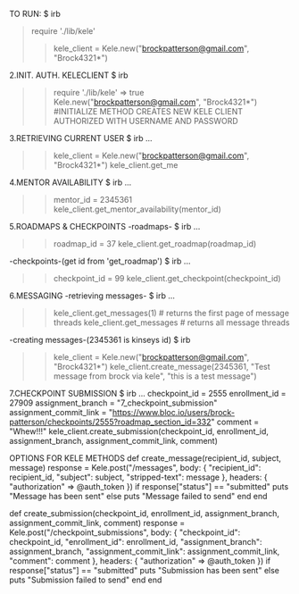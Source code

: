 TO RUN:
$ irb
> require './lib/kele'
>> kele_client = Kele.new("brockpatterson@gmail.com", "Brock4321*")



2.INIT. AUTH. KELECLIENT
$ irb
>> require './lib/kele'
=> true
>> Kele.new("brockpatterson@gmail.com", "Brock4321*")
#INITIALIZE METHOD CREATES NEW KELE CLIENT AUTHORIZED WITH USERNAME AND PASSWORD

3.RETRIEVING CURRENT USER
$ irb
...
>> kele_client = Kele.new("brockpatterson@gmail.com", "Brock4321*")
>> kele_client.get_me

4.MENTOR AVAILABILITY
$ irb
...
>> mentor_id = 2345361
>> kele_client.get_mentor_availability(mentor_id)

5.ROADMAPS & CHECKPOINTS
-roadmaps-
$ irb
...
>> roadmap_id = 37
>> kele_client.get_roadmap(roadmap_id)

-checkpoints-(get id from 'get_roadmap')
$ irb
...
>> checkpoint_id = 99
>> kele_client.get_checkpoint(checkpoint_id)

6.MESSAGING
-retrieving messages-
$ irb
...
>> kele_client.get_messages(1) # returns the first page of message threads
>> kele_client.get_messages # returns all message threads

-creating messages-(2345361 is kinseys id)
$ irb
>> kele_client = Kele.new("brockpatterson@gmail.com", "Brock4321*")
>> kele_client.create_message(2345361, "Test message from brock via kele", "this is a test message")

7.CHECKPOINT SUBMISSION
$ irb
...
checkpoint_id = 2555
enrollment_id = 27909
assignment_branch = "7_checkpoint_submission"
assignment_commit_link =
"https://www.bloc.io/users/brock-patterson/checkpoints/2555?roadmap_section_id=332"
comment = "Whew!!!"
kele_client.create_submission(checkpoint_id, enrollment_id, assignment_branch, assignment_commit_link, comment)


OPTIONS FOR KELE METHODS
def create_message(recipient_id, subject, message)
  response = Kele.post("/messages", body: { "recipient_id": recipient_id, "subject": subject, "stripped-text": message }, headers: { "authorization" => @auth_token })
  if response["status"] == "submitted"
    puts "Message has been sent"
  else
    puts "Message failed to send"
  end
end

def create_submission(checkpoint_id, enrollment_id, assignment_branch, assignment_commit_link, comment)
  response = Kele.post("/checkpoint_submissions", body: { "checkpoint_id": checkpoint_id, "enrollment_id": enrollment_id, "assignment_branch": assignment_branch, "assignment_commit_link": assignment_commit_link, "comment": comment }, headers: { "authorization" => @auth_token })
  if response["status"] == "submitted"
    puts "Submission has been sent"
  else
    puts "Submission failed to send"
  end
end
